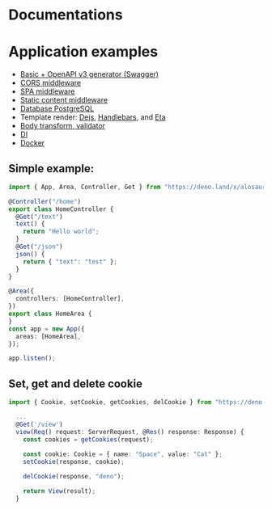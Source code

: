 # Documentations

# Application examples

- [Basic + OpenAPI v3 generator (Swagger)](https://github.com/alosaur/alosaur/tree/master/examples/basic)
- [CORS middleware](https://github.com/alosaur/alosaur/tree/master/examples/cors)
- [SPA middleware](https://github.com/alosaur/alosaur/tree/master/examples/spa)
- [Static content middleware](https://github.com/alosaur/alosaur/tree/master/examples/static)
- [Database PostgreSQL](https://github.com/alosaur/alosaur/tree/master/examples/db)
- Template render: [Dejs](https://github.com/alosaur/alosaur/tree/master/examples/dejs),
  [Handlebars](https://github.com/alosaur/alosaur/tree/master/examples/handlebars), and
  [Eta](https://github.com/alosaur/alosaur/tree/master/examples/eta)
- [Body transform, validator](https://github.com/alosaur/alosaur/tree/master/examples/validator)
- [DI](https://github.com/alosaur/alosaur/tree/master/examples/di)
- [Docker](https://github.com/alosaur/alosaur/tree/master/examples/docker)

## Simple example:

```typescript
import { App, Area, Controller, Get } from "https://deno.land/x/alosaur/mod.ts";

@Controller("/home")
export class HomeController {
  @Get("/text")
  text() {
    return "Hello world";
  }
  @Get("/json")
  json() {
    return { "text": "test" };
  }
}

@Area({
  controllers: [HomeController],
})
export class HomeArea {
}
const app = new App({
  areas: [HomeArea],
});

app.listen();
```

## Set, get and delete cookie

```ts
import { Cookie, setCookie, getCookies, delCookie } from "https://deno.land/std/http/cookie.ts";

  ...
  @Get('/view')
  view(Req() request: ServerRequest, @Res() response: Response) {
    const cookies = getCookies(request);
    
    const cookie: Cookie = { name: "Space", value: "Cat" };
    setCookie(response, cookie);

    delCookie(response, "deno");

    return View(result);
  }
```
